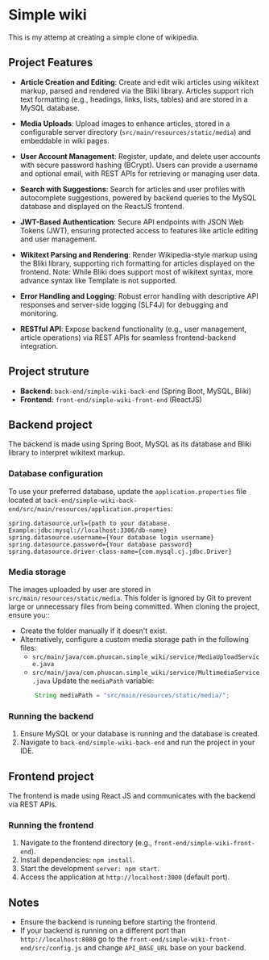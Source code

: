 # Simple wiki 
This is my attemp at creating a simple clone of wikipedia.

## Project Features
- **Article Creation and Editing**: Create and edit wiki articles using wikitext markup, parsed and rendered via the Bliki library. Articles support rich text formatting (e.g., headings, links, lists, tables) and are stored in a MySQL database.

- **Media Uploads**: Upload images to enhance articles, stored in a configurable server directory (`src/main/resources/static/media`) and embeddable in wiki pages.

- **User Account Management**: Register, update, and delete user accounts with secure password hashing (BCrypt). Users can provide a username and optional email, with REST APIs for retrieving or managing user data.

- **Search with Suggestions**: Search for articles and user profiles with autocomplete suggestions, powered by backend queries to the MySQL database and displayed on the ReactJS frontend.

- **JWT-Based Authentication**: Secure API endpoints with JSON Web Tokens (JWT), ensuring protected access to features like article editing and user management.

- **Wikitext Parsing and Rendering**: Render Wikipedia-style markup using the Bliki library, supporting rich formatting for articles displayed on the frontend. Note: While Bliki does support most of wikitext syntax, more advance syntax like Template is not supported.

- **Error Handling and Logging**: Robust error handling with descriptive API responses and server-side logging (SLF4J) for debugging and monitoring.

- **RESTful API**: Expose backend functionality (e.g., user management, article operations) via REST APIs for seamless frontend-backend integration.

## Project struture
- **Backend:** `back-end/simple-wiki-back-end` (Spring Boot, MySQL, Bliki)
- **Frontend:** `front-end/simple-wiki-front-end` (ReactJS)

## Backend project
The backend is made using Spring Boot, MySQL as its database and Bliki library to interpret wikitext markup. 

### Database configuration
To use your preferred database, update the `application.properties` file located at `back-end/simple-wiki-back-end/src/main/resources/application.properties`:

```properties
spring.datasource.url={path to your database. Example:jdbc:mysql://localhost:3306/db-name}
spring.datasource.username={Your database login username}
spring.datasource.password={Your database password}
spring.datasource.driver-class-name={com.mysql.cj.jdbc.Driver}
```

### Media storage
The images uploaded by user are stored in `src/main/resources/static/media`. This folder is ignored by Git to prevent large or unnecessary files from being committed. When cloning the project, ensure you::

- Create the folder manually if it doesn't exist.
- Alternatively, configure a custom media storage path in the following files:
    - `src/main/java/com.phuocan.simple_wiki/service/MediaUploadService.java`
    - `src/main/java/com.phuocan.simple_wiki/service/MultimediaService.java`
    Update the `mediaPath` variable:
    ```Java 
        String mediaPath = "src/main/resources/static/media/";
    ```
### Running the backend
1. Ensure MySQL or your database is running and the database is created.
2. Navigate to `back-end/simple-wiki-back-end` and run the project in your IDE.

## Frontend project
The frontend is made using React JS and communicates with the backend via REST APIs.

### Running the frontend
1. Navigate to the frontend directory (e.g., `front-end/simple-wiki-front-end`).
2. Install dependencies: `npm install`.
3. Start the development `server: npm start`.
4. Access the application at `http://localhost:3000` (default port).

## Notes
- Ensure the backend is running before starting the frontend.
- If your backend is running on a different port than `http://localhost:8080` go to the `front-end/simple-wiki-front-end/src/config.js` and change `API_BASE_URL` base on your backend.
